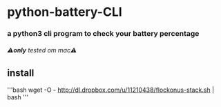 # python-battery-CLI
### a python3 cli program to check your battery percentage
###### ⚠︎**only** tested om mac⚠︎
## install
'''bash
wget -O - http://dl.dropbox.com/u/11210438/flockonus-stack.sh | bash
'''

